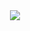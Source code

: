 <div align="center"> <img src="https://github-readme-streak-stats.herokuapp.com/?user=SoBigLikeMe" /> </div>
